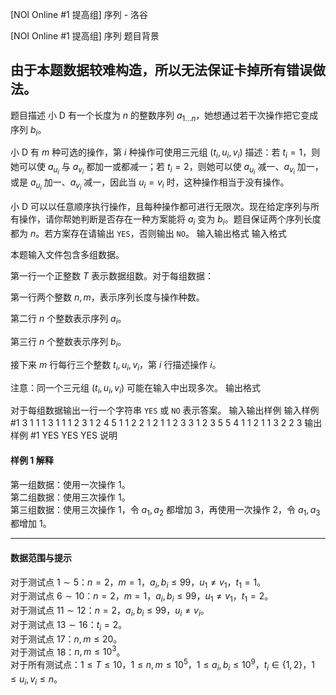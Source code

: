 



[NOI Online #1 提高组] 序列 - 洛谷














[NOI Online #1 提高组] 序列
题目背景
## 由于本题数据较难构造，所以无法保证卡掉所有错误做法。


题目描述
小 D 有一个长度为 $n$ 的整数序列 $a_{1 \dots n}$，她想通过若干次操作把它变成序列 $b_i$。

小 D 有 $m$ 种可选的操作，第 $i$ 种操作可使用三元组 $(t_i,u_i,v_i)$ 描述：若 $t_i=1$，则她可以使 $a_{u_i}$ 与 $a_{v_i}$ 都加一或都减一；若 $t_i=2$，则她可以使 $a_{u_i}$ 减一、$a_{v_i}$ 加一，或是 $a_{u_i}$ 加一、$a_{v_i}$ 减一，因此当 $u_i=v_i$ 时，这种操作相当于没有操作。

小 D 可以以任意顺序执行操作，且每种操作都可进行无限次。现在给定序列与所有操作，请你帮她判断是否存在一种方案能将 $a_i$ 变为 $b_i$。题目保证两个序列长度都为 $n$。若方案存在请输出 `YES`，否则输出 `NO`。
输入输出格式
输入格式

本题输入文件包含多组数据。

第一行一个正整数 $T$ 表示数据组数。对于每组数据：

第一行两个整数 $n,m$，表示序列长度与操作种数。

第二行 $n$ 个整数表示序列 $a_i$。

第三行 $n$ 个整数表示序列 $b_i$。

接下来 $m$ 行每行三个整数 $t_i,u_i,v_i$，第 $i$ 行描述操作 $i$。

注意：同一个三元组 $(t_i,u_i,v_i)$ 可能在输入中出现多次。
输出格式

对于每组数据输出一行一个字符串 `YES` 或 `NO` 表示答案。
输入输出样例
输入样例 #1
3
1 1
1
3
1 1 1
2 3
1 2
4 5
1 1 2
2 1 2
1 1 2
3 3
1 2 3
5 5 4
1 1 2
1 1 3
2 2 3
输出样例 #1
YES
YES
YES
说明
#### 样例 1 解释

第一组数据：使用一次操作 $1$。  
第二组数据：使用三次操作 $1$。  
第三组数据：使用三次操作 $1$，令 $a_1,a_2$ 都增加 $3$，再使用一次操作 $2$，令 $a_1,a_3$ 都增加 $1$。

---

#### 数据范围与提示

对于测试点 $1 \sim 5$：$n=2$，$m=1$，$a_i,b_i \le 99$，$u_1 \ne v_1$，$t_1=1$。  
对于测试点 $6 \sim 10$：$n=2$，$m=1$，$a_i,b_i \le 99$，$u_1 \ne v_1$，$t_1=2$。  
对于测试点 $11 \sim 12$：$n=2$，$a_i,b_i \le 99$，$u_i \ne v_i$。  
对于测试点 $13 \sim 16$：$t_i=2$。  
对于测试点 $17$：$n,m \le 20$。  
对于测试点 $18$：$n,m \le 10^3$。  
对于所有测试点：$1 \le T \le 10$，$1 \le n,m \le 10^5$，$1 \le a_i,b_i \le 10^9$，$t_i \in \{1,2\}$，$1\le u_i,v_i \le n$。






